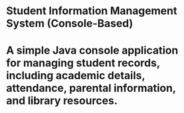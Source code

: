 #  Student Information Management System (Console-Based)
# A simple Java console application for managing student records, including academic details, attendance, parental information, and library resources.
